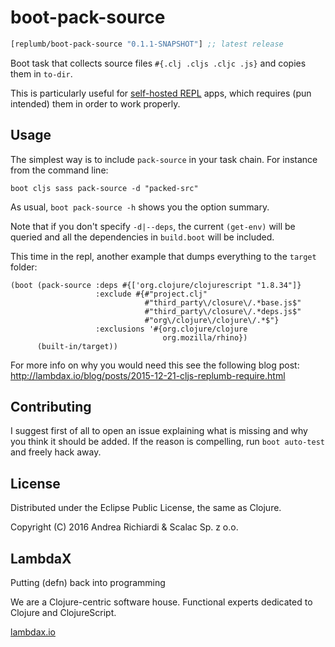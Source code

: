 # boot-pack-source

[](dependency)
```clojure
[replumb/boot-pack-source "0.1.1-SNAPSHOT"] ;; latest release
```
[](/dependency)

Boot task that collects source files `#{.clj .cljs .cljc .js}` and copies them
in `to-dir`.

This is particularly useful for
[self-hosted REPL](https://github.com/Lambda-X/replumb) apps, which requires
(pun intended) them in order to work properly.

## Usage

The simplest way is to include `pack-source` in your task chain.
For instance from the command line:

```
boot cljs sass pack-source -d "packed-src"
```

As usual, `boot pack-source -h` shows you the option summary.

Note that if you don't specify `-d|--deps`, the current `(get-env)` will be
queried and all the dependencies in `build.boot` will be included.

This time in the repl, another example that dumps everything to the `target`
folder:

```
(boot (pack-source :deps #{['org.clojure/clojurescript "1.8.34"]}
                   :exclude #{#"project.clj"
                              #"third_party\/closure\/.*base.js$"
                              #"third_party\/closure\/.*deps.js$"
                              #"org\/clojure\/clojure\/.*$"}
                   :exclusions '#{org.clojure/clojure
                                  org.mozilla/rhino})
      (built-in/target))
```

For more info on why you would need this see the following blog post:
http://lambdax.io/blog/posts/2015-12-21-cljs-replumb-require.html
  
## Contributing

I suggest first of all to open an issue explaining what is missing and why you
think it should be added. If the reason is compelling, run `boot auto-test` and
freely hack away.

## License

Distributed under the Eclipse Public License, the same as Clojure.

Copyright (C) 2016 Andrea Richiardi & Scalac Sp. z o.o.

## LambdaX

Putting (defn) back into programming

We are a Clojure-centric software house.
Functional experts dedicated to Clojure and ClojureScript.

[lambdax.io](http://lambdax.io/?utm_source=scalac_github&utm_campaign=scalac1&utm_medium=web)
